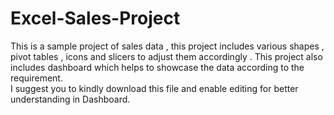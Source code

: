 # Excel-Sales-Project
This is a sample project of sales data , this project includes various shapes , pivot tables , icons and slicers to adjust them accordingly . This project also includes dashboard which helps to showcase the data according to the requirement.  
I suggest you to kindly download this file and enable editing for better understanding in Dashboard.
